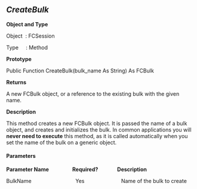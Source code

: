 _CreateBulk_
------------

**Object and Type**

Object  : FCSession

Type     : Method

**Prototype**

Public Function CreateBulk(bulk_name As String) As FCBulk

**Returns**

A new FCBulk object, or a reference to the existing bulk with the given name.

**Description**

This method creates a new FCBulk object. It is passed the name of a bulk object, and creates and initializes the bulk. In common applications you will **never need to execute** this method, as it is called automatically when you set the name of the bulk on a generic object.

#### Parameters
**Parameter Name**                **Required?**             **Description**

BulkName                              Yes                         Name of the bulk to create